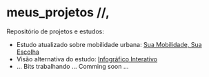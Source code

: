 # meus_projetos //,
Repositório de projetos e estudos:

* Estudo atualizado sobre mobilidade urbana: [Sua Mobilidade, Sua Escolha](https://bit.ly/suamobilidade)
* Visão alternativa do estudo: [Infográfico Interativo](https://cristianobonat.github.io/projetos/Estudo%20Mobilidade%20Urbana%20POA%2031072025%20infografico.html)
* ... Bits trabalhando ... Comming soon ...
